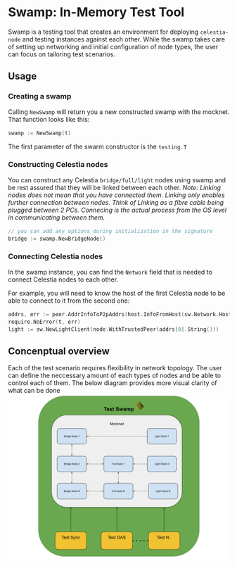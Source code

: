 # Swamp: In-Memory Test Tool

Swamp is a testing tool that creates an environment for deploying `celestia-node` and testing instances against each other. 
While the swamp takes care of setting up networking and initial configuration of node types, the user can focus on tailoring test scenarios.

## Usage
### Creating a swamp
Calling `NewSwamp` will return you a new constructed swamp with the mocknet. That function looks like this:

```go
swamp := NewSwamp(t)
```
The first parameter of the swarm constructor is the `testing.T`

### Constructing Celestia nodes
You can construct any Celestia `bridge/full/light` nodes using swamp and be rest assured that they will be linked between each other.
<i>Note: Linking nodes does not mean that you have connected them. Linking only enables further connection between nodes.
Think of Linking as a fibre cable being plugged between 2 PCs. Connecing is the actual process from the OS level in communicating between them.</i>

```go
// you can add any options during initialization in the signature
bridge := swamp.NewBridgeNode()
```

### Connecting Celestia nodes
In the swamp instance, you can find the `Network` field that is needed to connect Celestia nodes to each other. 

For example, you will need to know the host of the first Celestia node to be able to connect to it from the second one:

```go
addrs, err := peer.AddrInfoToP2pAddrs(host.InfoFromHost(sw.Network.Host(bridge.Host.ID())))
require.NoError(t, err)
light := sw.NewLightClient(node.WithTrustedPeer(addrs[0].String()))
```

## Concenptual overview
Each of the test scenario requires flexibility in network topology. 
The user can define the neccessary amount of each types of nodes and be able to control each of them. 
The below diagram provides more visual clarity of what can be done
![test swamp overview](./swamp/img/test_swamp.svg)

